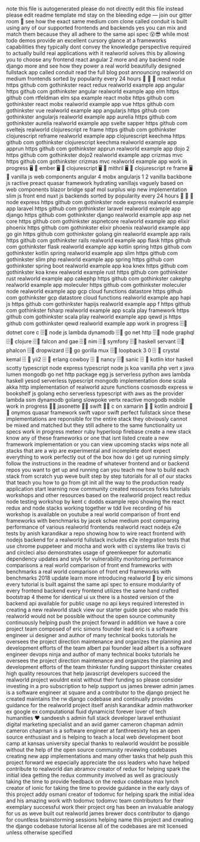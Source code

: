 note this file is autogenerated please do not directly edit this file instead please edit readme template md stay on the bleeding edge — join our gitter room 🎉 see how the exact same medium com clone called conduit is built using any of our supported frontends and backends yes you can mix and match them because they all adhere to the same api spec 😮😎 while most todo demos provide an excellent cursory glance at a frameworks capabilities they typically dont convey the knowledge perspective required to actually build real applications with it realworld solves this by allowing you to choose any frontend react angular 2 more and any backend node django more and see how they power a real world beautifully designed fullstack app called conduit read the full blog post announcing realworld on medium frontends sorted by popularity every 24 hours 🥇 🥈 🥉 react redux https github com gothinkster react redux realworld example app angular https github com gothinkster angular realworld example app elm https github com rtfeldman elm spa example react mobx https github com gothinkster react mobx realworld example app vue https github com gothinkster vue realworld example app angularjs https github com gothinkster angularjs realworld example app aurelia https github com gothinkster aurelia realworld example app svelte sapper https github com sveltejs realworld clojurescript re frame https github com gothinkster clojurescript reframe realworld example app clojurescript keechma https github com gothinkster clojurescript keechma realworld example app apprun https github com gothinkster apprun realworld example app dojo 2 https github com gothinkster dojo2 realworld example app crizmas mvc https github com gothinkster crizmas mvc realworld example app work in progress 🖥 🔧 ember 🖥 🔧 clojurescript 🖥 🔧 mithril 🖥 🔧 clojurescript re frame 🖥 🔧 vanilla js web components angular 4 mobx angularjs 1 2 vanilla backbone js ractive preact quasar framework hydrating vanillajs vaguely based on web components blazor bridge spaf mol surplus wip new implementation slim js front end nuxt js backends sorted by popularity every 24 hours 🥇 🥈 🥉 node express https github com gothinkster node express realworld example app laravel https github com gothinkster laravel realworld example app django https github com gothinkster django realworld example app asp net core https github com gothinkster aspnetcore realworld example app elixir phoenix https github com gothinkster elixir phoenix realworld example app go gin https github com gothinkster golang gin realworld example app rails https github com gothinkster rails realworld example app flask https github com gothinkster flask realworld example app kotlin spring https github com gothinkster kotlin spring realworld example app slim https github com gothinkster slim php realworld example app spring https github com gothinkster spring boot realworld example app koa knex https github com gothinkster koa knex realworld example rust https github com gothinkster rust realworld example app cakephp https github com gothinkster cakephp realworld example app moleculer https github com gothinkster moleculer node realworld example app gcp cloud functions datastore https github com gothinkster gcp datastore cloud functions realworld example app hapi js https github com gothinkster hapijs realworld example app f https github com gothinkster fsharp realworld example app scala play framework https github com gothinkster scala play realworld example app qewd js https github com gothinkster qewd realworld example app work in progress 🗄🔧 dotnet core c 🗄🔧 node js lambda dynamodb 🗄🔧 go net http 🗄🔧 node graphql 🗄🔧 clojure 🗄🔧 falcon and gae 🗄🔧 nim 🗄🔧 symfony 🗄🔧 haskell servant 🗄🔧 phalcon 🗄🔧 dropwizard 🗄🔧 go gorilla mux 🗄🔧 loopback 3 0 🗄 🔧 crystal kemal 🗄 🔧 yii2 🗄 🔧 erlang cowboy 🗄 🔧 nancy 🗄🔧 sanic 🗄 🔧 kotlin ktor haskell scotty typescript node express typescript node js koa vanilla php vert x java lumen mongodb go net http package egg js serverless python aws lambda haskell yesod serverless typescript mongodb implementation done scala akka http implementation of realworld azure functions cosmosdb express w bookshelf js golang echo serverless typescript with aws as the provider lambda ssm dynamodb golang slowpoke vertx reactive mongodb mobile work in progress 📱🔧 jasonette 📱🔧 swift 📱🔧 c on xamarin 📱 🔧 kotlin android 📱🔧 onymos quasar framework swift vapor swift perfect fullstack since these implementations are reponsible for the entire stack they obviously cannot be mixed and matched but they still adhere to the same functionality ux specs work in progress meteor ruby hyperloop firebase create a new stack know any of these frameworks or one that isnt listed create a new framework implementation or you can view upcoming stacks wips note all stacks that are a wip are experimental and incomplete dont expect everything to work perfectly out of the box how do i get up running simply follow the instructions in the readme of whatever frontend and or backend repos you want to get up and running can you teach me how to build each stack from scratch yup weve built step by step tutorials for all of our stacks that teach you how to go from git init all the way to the production ready application start learning now community created resources forks tutorials workshops and other resources based on the realworld project react redux node testing workshop by kent c dodds example repo showing the react redux and node stacks working together w tdd live recording of his workshop is available on youtube a real world comparison of front end frameworks with benchmarks by jacek schae medium post comparing performance of various realworld frontends realworld react nodejs e2e tests by anish karandikar a repo showing how to wire react frontend with nodejs backend for a realworld fullstack includes e2e integration tests that use chrome puppeteer and mocha and work with ci systems like travis ci and circleci also demonstrates usage of greenkeeper for automatic dependency updates and snyk for vulnerability monitoring performance comparisons a real world comparison of front end frameworks with benchmarks a real world comparison of front end frameworks with benchmarks 2018 update learn more introducing realworld 🙌 by eric simons every tutorial is built against the same api spec to ensure modularity of every frontend backend every frontend utilizes the same hand crafted bootstrap 4 theme for identical ui ux there is a hosted version of the backend api available for public usage no api keys required interested in creating a new realworld stack view our starter guide spec who made this realworld would not be possible without the open source community continuously helping push the project forward in addition we have a core project team composed of eric simons founder lead eric is a software engineer ui designer and author of many technical books tutorials he oversees the project direction maintenance and organizes the planning and development efforts of the team albert pai founder lead albert is a software engineer devops ninja and author of many technical books tutorials he oversees the project direction maintenance and organizes the planning and development efforts of the team thinkster funding support thinkster creates high quality resources that help javascript developers succeed the realworld project wouldnt exist without their funding so please consider investing in a pro subscription to help support us james brewer admin james is a software engineer at square and a contributor to the django project he created maintains the rw django codebase and continually provides guidance for the realworld project itself anish karandikar admin mathworker ex google ex computational fluid dynamicist forever lover of tech humanities ❤️ sandeesh s admin full stack developer laravel enthusiast digital marketing specialist and an avid gamer cameron chapman admin cameron chapman is a software engineer at fanthreesixty hes an open source enthusiast and is helping to teach a local web development boot camp at kansas university special thanks to realworld wouldnt be possible without the help of the open source community reviewing codebases creating new app implementations and many other tasks that help push this project forward we especially appreciate the oss leaders who have helped contribute to realworld dan abramov creator of redux for helping spark the initial idea getting the redux community involved as well as graciously taking the time to provide feedback on the redux codebase max lynch creator of ionic for taking the time to provide guidance in the early days of this project addy osmani creator of todomvc for helping spark the initial idea and his amazing work with todomvc todomvc team contributors for their exemplary successful work their project org has been an invaluable analogy for us as weve built out realworld james brewer docs contributor to django for countless brainstorming sessions helping name this project and creating the django codebase tutorial license all of the codebases are mit licensed unless otherwise specified